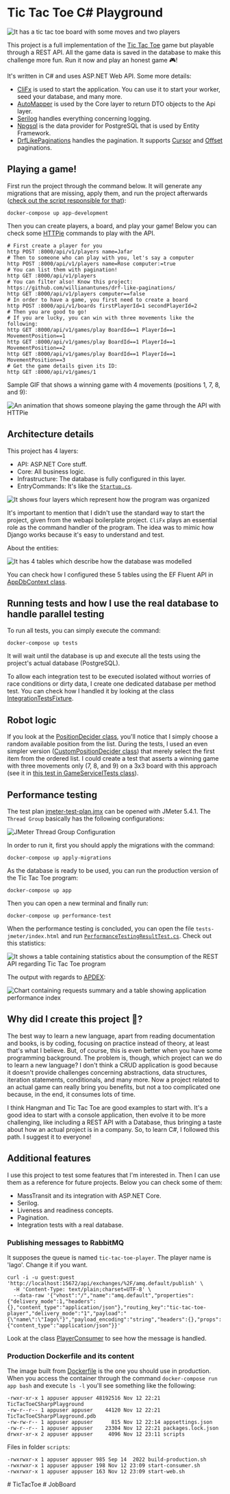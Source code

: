 # Tic Tac Toe C# Playground

![It has a tic tac toe board with some moves and two players](docs/ttt-csharp-playground.png)

This project is a full implementation of the [Tic Tac Toe](https://en.wikipedia.org/wiki/Tic-tac-toe) game but playable through a REST API. All the game data is saved in the database to make this challenge more fun. Run it now and play an honest game 🎮!

It's written in C# and uses ASP.NET Web API. Some more details:

- [CliFx](https://github.com/Tyrrrz/CliFx) is used to start the application. You can use it to start your worker, seed your database, and many more.
- [AutoMapper](https://github.com/AutoMapper/AutoMapper) is used by the Core layer to return DTO objects to the Api layer.
- [Serilog](https://github.com/serilog/serilog) handles everything concerning logging.
- [Npgsql](https://github.com/npgsql/npgsql) is the data provider for PostgreSQL that is used by Entity Framework.
- [DrfLikePaginations](https://github.com/willianantunes/drf-like-paginations/) handles the pagination. It supports [Cursor](https://github.com/willianantunes/drf-like-paginations/blob/e40ab8c79ccec34c75dd3acf79c87e4023df0dbf/src/CursorPagination.cs) and [Offset](https://github.com/willianantunes/drf-like-paginations/blob/e40ab8c79ccec34c75dd3acf79c87e4023df0dbf/src/LimitOffsetPagination.cs) paginations.

## Playing a game!

First run the project through the command below. It will generate any migrations that are missing, apply them, and run the project afterwards ([check out the script responsible for that](scripts/start-web-development.sh)):

    docker-compose up app-development

Then you can create players, a board, and play your game! Below you can check some [HTTPie](https://httpie.io/) commands to play with the API.

```shell
# First create a player for you
http POST :8000/api/v1/players name=Jafar
# Then to someone who can play with you, let's say a computer
http POST :8000/api/v1/players name=Rose computer:=true
# You can list them with pagination!
http GET :8000/api/v1/players
# You can filter also! Know this project: https://github.com/willianantunes/drf-like-paginations/
http GET :8000/api/v1/players computer==false
# In order to have a game, you first need to create a board
http POST :8000/api/v1/boards firstPlayerId=1 secondPlayerId=2
# Then you are good to go!
# If you are lucky, you can win with three movements like the following:
http GET :8000/api/v1/games/play BoardId==1 PlayerId==1 MovementPosition==1
http GET :8000/api/v1/games/play BoardId==1 PlayerId==1 MovementPosition==2
http GET :8000/api/v1/games/play BoardId==1 PlayerId==1 MovementPosition==3
# Get the game details given its ID:
http GET :8000/api/v1/games/1
```

Sample GIF that shows a winning game with 4 movements (positions 1, 7, 8, and 9):

![An animation that shows someone playing the game through the API with HTTPie](docs/ttt-winning-game.gif)

## Architecture details

This project has 4 layers:

- API: ASP.NET Core stuff.
- Core: All business logic.
- Infrastructure: The database is fully configured in this layer.
- EntryCommands: It's like the [`Startup.cs`](https://docs.microsoft.com/en-us/aspnet/core/fundamentals/startup?view=aspnetcore-5.0#the-startup-class).

![It shows four layers which represent how the program was organized](docs/ttt-architecture.png) 

It's important to mention that I didn't use the standard way to start the project, given from the webapi boilerplate project. `CliFx` plays an essential role as the command handler of the program. The idea was to mimic how Django works because it's easy to understand and test.

About the entities:

![It has 4 tables which describe how the database was modelled](docs/ttt-entities.png)

You can check how I configured these 5 tables using the EF Fluent API in [AppDbContext class](https://github.com/willianantunes/tic-tac-toe-csharp-playground/blob/6d900c128a0032a9d1c9be03481a3c8825153024/src/Infrastructure/Database/AppDbContext.cs#L26-L32).

## Running tests and how I use the real database to handle parallel testing

To run all tests, you can simply execute the command:

    docker-compose up tests

It will wait until the database is up and execute all the tests using the project's actual database (PostgreSQL).

To allow each integration test to be executed isolated without worries of race conditions or dirty data, I create one dedicated database per method test. You can check how I handled it by looking at the class [IntegrationTestsFixture](https://github.com/willianantunes/tic-tac-toe-csharp-playground/blob/922d1dc5d902e8e9911864af06ff98f332a8ceb8/tests/Support/IntegrationTestsFixture.cs#L27-L54).

## Robot logic 

If you look at the [PositionDecider class](https://github.com/willianantunes/tic-tac-toe-csharp-playground/blob/c78d68642bced98161bbbfaffb8f8d871ffbc506/src/Core/Business/PositionDecider.cs#L13), you'll notice that I simply choose a random available position from the list. During the tests, I used an even simpler version ([CustomPositionDecider
 class](https://github.com/willianantunes/tic-tac-toe-csharp-playground/blob/157dc10375a19e0aa00bf209b27227b4fbdf560f/tests/Support/CustomPositionDecider.cs#L7)) that merely select the first item from the ordered list. I could create a test that asserts a winning game with three movements only (7, 8, and 9) on a 3x3 board with this approach (see it in [this test in GameServiceITests class](https://github.com/willianantunes/tic-tac-toe-csharp-playground/blob/ca91927d303706b65611ab9c5628945f70f9fdd8/tests/TicTacToeCSharpPlayground/Core/Services/GameServiceITests.cs#L203-L250)).

## Performance testing

The test plan [jmeter-test-plan.jmx](./tests/PerformanceTesting/jmeter-test-plan.jmx) can be opened with JMeter 5.4.1. The `Thread Group` basically has the following configurations:

![JMeter Thread Group Configuration](docs/ttt-jmeter-thread-group.png)

In order to run it, first you should apply the migrations with the command:

    docker-compose up apply-migrations

As the database is ready to be used, you can run the production version of the Tic Tac Toe program:

    docker-compose up app

Then you can open a new terminal and finally run:

    docker-compose up performance-test

When the performance testing is concluded, you can open the file `tests-jmeter/index.html` and run [`PerformanceTestingResultTest.cs`](./tests/PerformanceTesting/PerformanceTestingResultTest.cs). Check out this statistics:

![It shows a table containing statistics about the consumption of the REST API regarding Tic Tac Toe program](docs/ttt-jmeter-statistics.png)

The output with regards to [APDEX](https://en.wikipedia.org/wiki/Apdex):

![Chart containing requests summary and a table showing application performance index](docs/ttt-jmeter-apdex.png)

## Why did I create this project 🤔?

The best way to learn a new language, apart from reading documentation and books, is by coding, focusing on practice instead of theory, at least that's what I believe. But, of course, this is even better when you have some programming background. The problem is, though, which project can we do to learn a new language? I don't think a CRUD application is good because it doesn't provide challenges concerning abstractions, data structures, iteration statements, conditionals, and many more. Now a project related to an actual game can really bring you benefits, but not a too complicated one because, in the end, it consumes lots of time. 

I think Hangman and Tic Tac Toe are good examples to start with. It's a good idea to start with a console application, then evolve it to be more challenging, like including a REST API with a Database, thus bringing a taste about how an actual project is in a company. So, to learn C#, I followed this path. I suggest it to everyone!

## Additional features

I use this project to test some features that I'm interested in. Then I can use them as a reference for future projects. Below you can check some of them:

- MassTransit and its integration with ASP.NET Core.
- Serilog.
- Liveness and readiness concepts.
- Pagination.
- Integration tests with a real database.

### Publishing messages to RabbitMQ

It supposes the queue is named `tic-tac-toe-player`. The player name is 'Iago'. Change it if you want.

```shell
curl -i -u guest:guest 'http://localhost:15672/api/exchanges/%2F/amq.default/publish' \
  -H 'Content-Type: text/plain;charset=UTF-8' \
  --data-raw '{"vhost":"/","name":"amq.default","properties":{"delivery_mode":1,"headers":{},"content_type":"application/json"},"routing_key":"tic-tac-toe-player","delivery_mode":"1","payload":"{\"name\":\"Iago\"}","payload_encoding":"string","headers":{},"props":{"content_type":"application/json"}}'
```

Look at the class [PlayerConsumer](./src/Consumers/PlayerConsumer.cs) to see how the message is handled. 

### Production Dockerfile and its content

The image built from [Dockerfile](./Dockerfile) is the one you should use in production. When you access the container through the command `docker-compose run app bash` and execute `ls -l` you'll see something like the following:

```
-rwxr-xr-x 1 appuser appuser 48192516 Nov 12 22:21 TicTacToeCSharpPlayground
-rw-r--r-- 1 appuser appuser    44120 Nov 12 22:21 TicTacToeCSharpPlayground.pdb
-rw-rw-r-- 1 appuser appuser      815 Nov 12 22:14 appsettings.json
-rw-r--r-- 1 appuser appuser    23304 Nov 12 22:21 packages.lock.json
drwxr-xr-x 2 appuser appuser     4096 Nov 12 23:11 scripts
```

Files in folder `scripts`:

```
-rwxrwxr-x 1 appuser appuser 985 Sep 14  2022 build-production.sh
-rwxrwxr-x 1 appuser appuser 198 Nov 12 23:09 start-consumer.sh
-rwxrwxr-x 1 appuser appuser 163 Nov 12 23:09 start-web.sh
```
#   T i c T a c T o e  
 #   J o b B o a r d  
 
